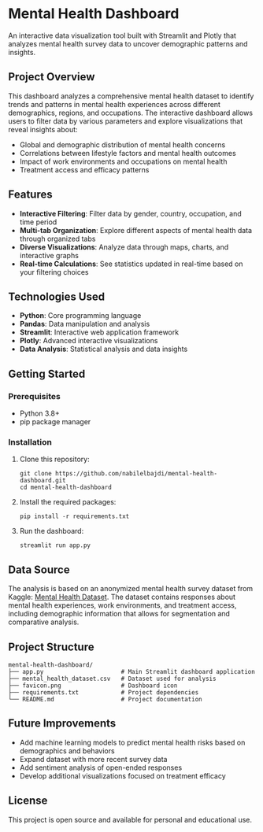 # Mental Health Dashboard

An interactive data visualization tool built with Streamlit and Plotly that analyzes mental health survey data to uncover demographic patterns and insights.

## Project Overview

This dashboard analyzes a comprehensive mental health dataset to identify trends and patterns in mental health experiences across different demographics, regions, and occupations. The interactive dashboard allows users to filter data by various parameters and explore visualizations that reveal insights about:

- Global and demographic distribution of mental health concerns
- Correlations between lifestyle factors and mental health outcomes
- Impact of work environments and occupations on mental health
- Treatment access and efficacy patterns

## Features

- **Interactive Filtering**: Filter data by gender, country, occupation, and time period
- **Multi-tab Organization**: Explore different aspects of mental health data through organized tabs
- **Diverse Visualizations**: Analyze data through maps, charts, and interactive graphs
- **Real-time Calculations**: See statistics updated in real-time based on your filtering choices

## Technologies Used

- **Python**: Core programming language
- **Pandas**: Data manipulation and analysis
- **Streamlit**: Interactive web application framework
- **Plotly**: Advanced interactive visualizations
- **Data Analysis**: Statistical analysis and data insights

## Getting Started

### Prerequisites

- Python 3.8+
- pip package manager

### Installation

1. Clone this repository:
   ```
   git clone https://github.com/nabilelbajdi/mental-health-dashboard.git
   cd mental-health-dashboard
   ```

2. Install the required packages:
   ```
   pip install -r requirements.txt
   ```

3. Run the dashboard:
   ```
   streamlit run app.py
   ```

## Data Source

The analysis is based on an anonymized mental health survey dataset from Kaggle: [Mental Health Dataset](https://www.kaggle.com/datasets/bhavikjikadara/mental-health-dataset). The dataset contains responses about mental health experiences, work environments, and treatment access, including demographic information that allows for segmentation and comparative analysis.

## Project Structure

```
mental-health-dashboard/
├── app.py                      # Main Streamlit dashboard application
├── mental_health_dataset.csv   # Dataset used for analysis
├── favicon.png                 # Dashboard icon
├── requirements.txt            # Project dependencies
└── README.md                   # Project documentation
```

## Future Improvements

- Add machine learning models to predict mental health risks based on demographics and behaviors
- Expand dataset with more recent survey data
- Add sentiment analysis of open-ended responses
- Develop additional visualizations focused on treatment efficacy

## License

This project is open source and available for personal and educational use.
